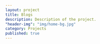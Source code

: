 ```yaml
---
layout: project
title: Blogs
description: Description of the project.
"header-img": "img/home-bg.jpg"
category: Projects
published: true
---
```


